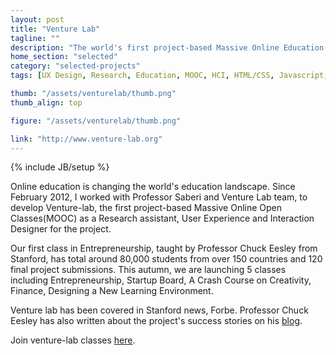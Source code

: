 ```yaml
---
layout: post
title: "Venture Lab"
tagline: ""
description: "The world's first project-based Massive Online Education Platform."
home_section: "selected"
category: "selected-projects"
tags: [UX Design, Research, Education, MOOC, HCI, HTML/CSS, Javascript, Twitter Bootstrap, Ruby on Rails]

thumb: "/assets/venturelab/thumb.png"
thumb_align: top

figure: "/assets/venturelab/thumb.png"

link: "http://www.venture-lab.org"
---
```

{% include JB/setup %}

Online education is changing the world's education landscape.  Since February 2012, I worked with Professor Saberi and Venture Lab team, to develop Venture-lab, the first project-based Massive Online Open Classes(MOOC) as a Research assistant, User Experience and Interaction Designer for the project.

Our first class in Entrepreneurship, taught by Professor Chuck Eesley from Stanford, has total around 80,000 students from over 150 countries and 120 final project submissions.  This autumn, we are launching 5 classes including Entrepreneurship, Startup Board, A Crash Course on Creativity, Finance, Designing a New Learning Environment.

Venture lab has been covered in Stanford news, Forbe. Professor Chuck Eesley has also written about the project's success stories on his [blog](http://eesley.blogspot.com/).

Join venture-lab classes [here](http://venture-lab.org).
